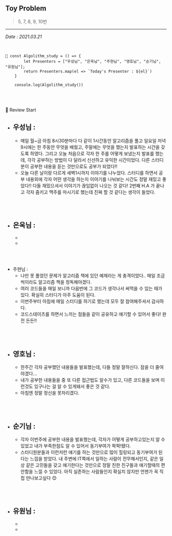 ## Toy Problem

> 5, 7, 8, 9, 10번

---

_Date : 2021.03.21_

<br/>

```
📌 const Algolithm_study = () => {
        let Presenters = ["우성님", "은욱님", "주현님", "영호님", "순기님", "유원님"];
        return Presenters.map(el => `Today's Presenter : ${el}`)
    }

    console.log(Algolithm_study())
```

<br/>
<br/>

🙌 Review Start

- ## 우성님 :
  - 매일 월~금 아침 8시30분마다 다 같이 1시간동안 알고리즘을 풀고 일요일 저녁9시에는 한 주동안 무엇을 배웠고, 주말에는 무엇을 했는지 발표하는 시간을 갖도록 하였다. 그리고 오늘 처음으로 각자 한 주를 어떻게 보냈는지 발표를 했는데, 각각 공부하는 방법이 다 달라서 신선하고 유익한 시간이었다. 다른 스터디분이 공부한 내용을 듣는 것만으로도 공부가 되었다!!
  - 오늘 다른 날이랑 다르게 새벽1시까지 이야기를 나누었다. 스터디를 하면서 공부 내용외에 각자 어떤 생각을 하는지 이야기를 나눠보는 시간도 정말 재밌고 좋았다!! 다들 재밌으셔서 이야기가 끊임없이 나오는 것 같다! 2번째 H.A 가 끝나고 각자 줌키고 맥주를 마시기로 했는데 진짜 할 것 같다는 생각이 들었다.

<br/>
<br/>

- ## 은욱님 :
  -
  -

<br/>
<br/>
  
- 주현님 :
  - 나만 못 풀었던 문제가 알고리즘 책에 있던 예제라는 게 충격이었다.. 매일 조금씩이라도 알고리즘 책을 정독해야겠다. 
  - 여러 코드들을 매일 보니까 다음번에 그 코드가 생각나서 써먹을 수 있는 때가 있다. 확실히 스터디가 아주 도움이 된다.
  - 이번주부터 아침에 매일 스터디를 하기로 했는데 모두 잘 참여해주셔서 감사하다.
  - 코드스테이츠를 하면서 느끼는 점들을 같이 공유하고 얘기할 수 있어서 좋다! 완전 든든!!

<br/>
<br/>

- ## 영호님 :
  - 한주간 각자 공부했던 내용들을 발표했는데, 다들 정말 잘하신다. 잠을 더 줄여야겠다... 
  - 내가 공부한 내용들을 중 또 다른 접근법도 알수가 있고, 다른 코드들을 보며 이런것도 있구나는 걸 알 수 있게돼서 좋은 것 같다.
  - 아침엔 정말 정신을 못차리겠다.

<br/>
<br/>

- ## 순기님 :
  - 각자 이번주에 공부한 내용을 발표했는데, 각자가 어떻게 공부하고있는지 알 수 있었고 내가 부족한점도 알 수 있어서 동기부여가 팍팍!됐다.
  - 스터디원분들과 이런저런 얘기를 하는 것만으로 많이 힐링되고 동기부여가 된다는 느낌을 받았다.
    내 주변에 IT쪽에서 일하는 사람이 전무해서인지, 같은 일상 같은 고민들을 갖고 얘기한다는 것만으로 정말 친한 친구들과 얘기할때의 편안함을 느낄 수 있었다. 아직 실존하는 사람들인지 확실치 않지만 언젠가 꼭 직접 만나보고싶다 😊

<br/>
<br/>

- ## 유원님 :
  -
  -
